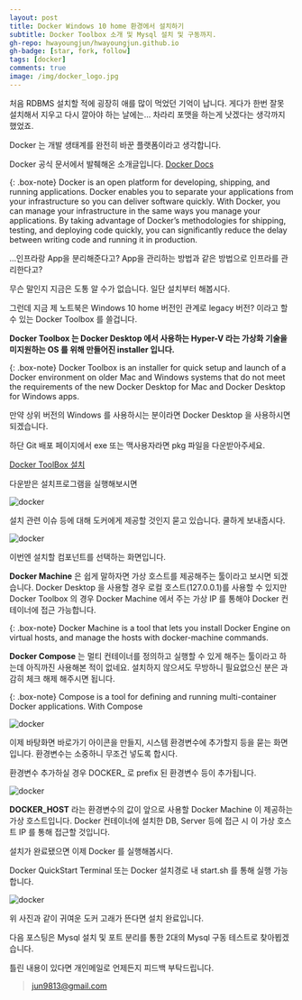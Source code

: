 ```yaml
---
layout: post
title: Docker Windows 10 home 환경에서 설치하기
subtitle: Docker Toolbox 소개 및 Mysql 설치 및 구동까지.
gh-repo: hwayoungjun/hwayoungjun.github.io
gh-badge: [star, fork, follow]
tags: [docker]
comments: true
image: /img/docker_logo.jpg
---
```


처음 RDBMS 설치할 적에 굉장히 애를 많이 먹었던 기억이 납니다. 게다가 한번 잘못 설치해서 지우고 다시 깔아야 하는 날에는... 차라리 포맷을 하는게 낫겠다는 생각까지 했었죠.

Docker 는 개발 생태계를 완전히 바꾼 플랫폼이라고 생각합니다.

Docker 공식 문서에서 발췌해온 소개글입니다. [Docker Docs](https://docs.docker.com)

{: .box-note}
Docker is an open platform for developing, shipping, and running applications. Docker enables you to separate your applications from your infrastructure so you can deliver software quickly. With Docker, you can manage your infrastructure in the same ways you manage your applications. By taking advantage of Docker’s methodologies for shipping, testing, and deploying code quickly, you can significantly reduce the delay between writing code and running it in production.

...인프라랑 App을 분리해준다고? App을 관리하는 방법과 같은 방법으로 인프라를 관리한다고?

무슨 말인지 지금은 도통 알 수가 없습니다. 일단 설치부터 해봅시다.

그런데 지금 제 노트북은 Windows 10 home 버전인 관계로 legacy 버전? 이라고 할 수 있는 Docker Toolbox 를 쓸겁니다.



**Docker Toolbox 는 Docker Desktop 에서 사용하는 Hyper-V 라는 가상화 기술을 미지원하는 OS 를 위해 만들어진 installer 입니다.**

{: .box-note}
Docker Toolbox is an installer for quick setup and launch of a Docker environment on older Mac and Windows systems that do not meet the requirements of the new Docker Desktop for Mac and Docker Desktop for Windows apps.

만약 상위 버전의 Windows 를 사용하시는 분이라면 Docker Desktop 을 사용하시면 되겠습니다.


하단 Git 배포 페이지에서 exe 또는 맥사용자라면 pkg 파일을 다운받아주세요. 

[Docker ToolBox 설치](https://github.com/docker/toolbox/releases)

다운받은 설치프로그램을 실행해보시면

![docker](https://hwayoungjun.github.io/img/docker_install_1.PNG)

설치 관련 이슈 등에 대해 도커에게 제공할 것인지 묻고 있습니다. 쿨하게 보내줍시다.


![docker](https://hwayoungjun.github.io/img/docker_install_2.PNG)

이번엔 설치할 컴포넌트를 선택하는 화면입니다.

**Docker Machine** 은 쉽게 말하자면 가상 호스트를 제공해주는 툴이라고 보시면 되겠습니다. Docker Desktop 을 사용할 경우 로컬 호스트(127.0.0.1)를 사용할 수 있지만 Docker Toolbox 의 경우 Docker Machine 에서 주는 가상 IP 를 통해야 Docker 컨테이너에 접근 가능합니다.

{: .box-note}
Docker Machine is a tool that lets you install Docker Engine on virtual hosts, and manage the hosts with docker-machine commands.

**Docker Compose** 는 멀티 컨테이너를 정의하고 실행할 수 있게 해주는 툴이라고 하는데 아직까진 사용해본 적이 없네요. 설치하지 않으셔도 무방하니 필요없으신 분은 과감히 체크 해제 해주시면 됩니다.

{: .box-note}
Compose is a tool for defining and running multi-container Docker applications. With Compose


![docker](https://hwayoungjun.github.io/img/docker_install_3.PNG)

이제 바탕화면 바로가기 아이콘을 만들지, 시스템 환경변수에 추가할지 등을 묻는 화면입니다. 환경변수는 소중하니 무조건 넣도록 합시다.

환경변수 추가하실 경우 DOCKER_ 로 prefix 된 환경변수 등이 추가됩니다.

![docker](https://hwayoungjun.github.io/img/docker_install_4.PNG)

**DOCKER_HOST** 라는 환경변수의 값이 앞으로 사용할 Docker Machine 이 제공하는 가상 호스트입니다. Docker 컨테이너에 설치한 DB, Server 등에 접근 시 이 가상 호스트 IP 를 통해 접근할 것입니다.




설치가 완료됐으면 이제 Docker 를 실행해봅시다.

Docker QuickStart Terminal 또는 Docker 설치경로 내 start.sh 를 통해 실행 가능합니다.

![docker](https://hwayoungjun.github.io/img/docker_install_5.PNG)

위 사진과 같이 귀여운 도커 고래가 뜬다면 설치 완료입니다. 





다음 포스팅은 Mysql 설치 및 포트 분리를 통한 2대의 Mysql 구동 테스트로 찾아뵙겠습니다.

틀린 내용이 있다면 개인메일로 언제든지 피드백 부탁드립니다.
> jun9813@gmail.com
